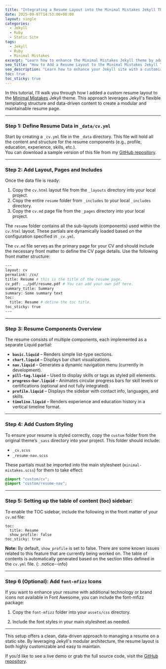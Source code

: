 ```yaml
---
title: "Integrating a Resume Layout into the Minimal Mistakes Jekyll Theme"
date: 2025-09-07T14:53:00+08:00
layout: single
categories: 
  - Jekyll
  - Ruby
  - Static Site
tags: 
  - Jekyll
  - Ruby
  - Minimal Mistakes
excerpt: "Learn how to enhance the Minimal Mistakes Jekyll theme by adding a fully customizable resume layout."
seo_title: "How to Add a Resume Layout to the Minimal Mistakes Jekyll Theme"
seo_description: "Learn how to enhance your Jekyll site with a customizable resume layout using the Minimal Mistakes theme. A step-by-step guide with code and layout integration tips."
toc: true
toc_sticky: true
---
```


In this tutorial, I’ll walk you through how I added a custom resume layout to the [Minimal Mistakes](https://mmistakes.github.io/minimal-mistakes/) Jekyll theme. This approach leverages Jekyll's flexible templating structure and data-driven content to create a modular and maintainable resume page.

---

### Step 1: Define Resume Data in `_data/cv.yml`

Start by creating a `_cv.yml` file in the `_data` directory. This file will hold all the content and structure for the resume components (e.g., profile, education, experience, skills, etc.).  
You can download a sample version of this file from my [GitHub repository](https://github.com/ry4ngch/ry4ngch.github.io).

---

### Step 2: Add Layout, Pages and Includes

Once the data file is ready:

1. Copy the `cv.html` layout file from the `_layouts` directory into your local project.
2. Copy the entire `resume` folder from `_includes` to your local `_includes` directory.
3. Copy the `cv.md` page file from the `_pages` directory into your local project.

The `resume` folder contains all the sub-layouts (components) used within the `cv.html` layout. These partials are dynamically loaded based on the configuration specified in `_cv.yml`.

The `cv.md` file serves as the primary page for your CV and should include the necessary front matter to define the CV page details. Use the following front matter structure: 

```bash
---
layout: cv
permalink: /cv/
title: Resume # this is the title of the resume page.
cv_pdf: ../pdf/resume.pdf # You can add your own pdf here.
summary_title: Summary
summary: Some summary text
toc: 
  title: Resume # define the toc title.
toc_sticky: true
---
```

---

### Step 3: Resume Components Overview

The resume consists of multiple components, each implemented as a separate Liquid partial:

- **`basic.liquid`** – Renders simple list-type sections.
- **`chart.liquid`** – Displays bar chart visualizations.
- **`nav.liquid`** – Generates a dynamic navigation menu (currently in development).
- **`pill-tag.liquid`** – Used to display skills or tags as styled pill elements.
- **`progress-bar.liquid`** – Animates circular progress bars for skill levels or certifications (optional and not fully integrated).
- **`profile.liquid`** – Displays the sidebar with contact info, languages, and skills.
- **`timeline.liquid`** – Renders experience and education history in a vertical timeline format.

---

### Step 4: Add Custom Styling

To ensure your resume is styled correctly, copy the `custom` folder from the original theme’s `_sass` directory into your project. This folder should include:

- `_cv.scss`
- `_resume-nav.scss`

These partials must be imported into the main stylesheet (`minimal-mistakes.scss`) for them to take effect:

```scss
@import "custom/cv";
@import "custom/resume-nav";
```

---

### Step 5: Setting up the table of content (toc) sidebar:
To enable the TOC sidebar, include the following in the front matter of your `cv.md` file:

```text
toc: 
  title: Resume
  show_profile: false
toc_sticky: true
```

**Note:** By default, `show_profile` is set to false. There are some known issues related to this feature that are currently being worked on. The table of contents is automatically generated based on the section titles defined in the `cv.yml` file.
{: .notice--info}

---

### Step 6 (Optional): Add `font-mfizz` Icons
If you want to enhance your resume with additional technology or brand icons not available in Font Awesome, you can include the font-mfizz package:

1. Copy the `font-mfizz` folder into your `assets/css` directory.

2. Include the font styles in your main stylesheet as needed.

---

This setup offers a clean, data-driven approach to managing a resume on a static site. By leveraging Jekyll's modular architecture, the resume layout is both highly customizable and easy to maintain.

If you’d like to see a live demo or grab the full source code, visit the [GitHub repository](https://github.com/ry4ngch/ry4ngch.github.io).